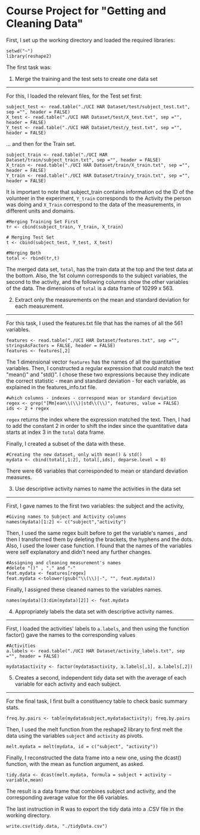 Course Project for "Getting and Cleaning Data"
====================================================

First, I set up the working directory and loaded the required libraries:

```
setwd("~")
library(reshape2)
```

The first task was:

1. Merge the training and the test sets to create one data set
------------------------------------------

For this, I loaded the relevant files, for the Test set first:
```
subject_test <- read.table("./UCI HAR Dataset/test/subject_test.txt", sep ="", header = FALSE) 
X_test <- read.table("./UCI HAR Dataset/test/X_test.txt", sep ="", header = FALSE) 
Y_test <- read.table("./UCI HAR Dataset/test/y_test.txt", sep ="", header = FALSE) 
```

... and then for the Train set.

```
subject_train <- read.table("./UCI HAR Dataset/train/subject_train.txt", sep ="", header = FALSE) 
X_train <- read.table("./UCI HAR Dataset/train/X_train.txt", sep ="", header = FALSE) 
Y_train <- read.table("./UCI HAR Dataset/train/y_train.txt", sep ="", header = FALSE) 
```

It is important to note that subject_train contains information od the ID of the volunteer in the experiment, `Y_train` corresponds to the Activity the person was doing and `X_Train` correspond to the data of the measurements, in different units and domains.

```
#Merging Training Set First
tr <- cbind(subject_train, Y_train, X_train)

# Merging Test Set
t <- cbind(subject_test, Y_test, X_test)

#Merging Both
total <- rbind(tr,t)
```

The merged data set, `total`, has the train data at the top and the test data at the bottom. Also, the 1st column corresponds to the subject variables, the second to the activity, and the following columns show the other variables of the data.
The dimensions of `total` is a data frame of 10299 x 563.




2. Extract only the measurements on the mean and standard deviation for each measurement. 
------------------------------------------

For this task, I used the features.txt file that has the names of all the 561 variables. 

```
features <- read.table("./UCI HAR Dataset/features.txt", sep ="", stringsAsFactors = FALSE, header = FALSE) 
features <- features[,2]
```

The 1 dimensional vector `features` has the names of all the quantitative variables. 
Then, I constructed a regular expression that could match the text "mean()" and "std()". I chose these two expressions because they indicate the correct statistic - mean and standard deviation - for each variable, as explained in the features_info.txt file.


```
#which columns - indexes - correspond mean or standard deviation
regex <- grep("[Mm]ean\\(\\)|std\\(\\)", features, value = FALSE)
ids <- 2 + regex
```
`regex` returns the index where the expression matched the text. Then, I had to add the constant 2 in order to shift the index since the quantitative data starts at index 3 in the `total` data frame.

Finally, I created a subset of the data with these.

```
#Creating the new dataset, only with mean() & std()
mydata <- cbind(total[,1:2], total[,ids], deparse.level = 0)
```

There were 66 variables that corresponded to mean or standard deviation measures.


3. Use descriptive activity names to name the activities in the data set
------------------------------------------

First, I gave names to the first two variables: the subject and the activity,

```
#Giving names to Subject and Activity columns
names(mydata)[1:2] <- c("subject","activity")
```

Then, I used the same regex built before to get the variable's names , and then I transformed them by deleting the brackets, the hyphens and the dots. Also, I used the lower case function. I found that the names of the variables were self explanatory and didn't need any further changes.

```
#Assigning and cleaning measurement's names
#delete "()" , "." and "-"
feat.mydata <- features[regex]
feat.mydata <-tolower(gsub("\\(\\)|-", "", feat.mydata))
```

Finally, I assigned these cleaned names to the variables names.
```
names(mydata)[3:dim(mydata)[2]] <- feat.mydata
```


4. Appropriately labels the data set with descriptive activity names. 
---------

First, I loaded the activities' labels to `a.labels`, and then using the function factor() gave the names to the corresponding values
```
#Activities
a.labels <- read.table("./UCI HAR Dataset/activity_labels.txt", sep ="", header = FALSE) 

mydata$activity <- factor(mydata$activity, a.labels[,1], a.labels[,2])
```

5. Creates a second, independent tidy data set with the average of each variable for each activity and each subject. 
---------

For the final task, I first built a constituency table to check basic summary stats.
```
freq.by.pairs <- table(mydata$subject,mydata$activity); freq.by.pairs
```
Then, I used the melt function from the reshape2 library to first melt the data using the variables `subject` and `activity` as pivots.
```
melt.mydata = melt(mydata, id = c("subject", "activity"))
```

Finally, I reconstructed the data frame into a new one, using the dcast() function, with the mean as function argument, as asked.
```
tidy.data <- dcast(melt.mydata, formula = subject + activity ~ variable,mean)
```
The result is a data frame that combines subject and activity, and the corresponding average value for the 66 variables.

The last instruction in R was to export the tidy data into a .CSV file in the working directory.
```
write.csv(tidy.data, "./tidyData.csv") 
```
